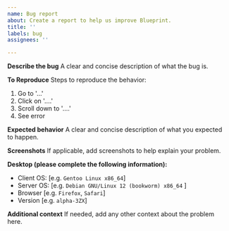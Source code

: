 ```yaml
---
name: Bug report
about: Create a report to help us improve Blueprint.
title: ''
labels: bug
assignees: ''

---
```


**Describe the bug**
A clear and concise description of what the bug is.

**To Reproduce**
Steps to reproduce the behavior:
1. Go to '...'
2. Click on '....'
3. Scroll down to '....'
4. See error

**Expected behavior**
A clear and concise description of what you expected to happen.

**Screenshots**
If applicable, add screenshots to help explain your problem.

**Desktop (please complete the following information):**
 - Client OS: [e.g. `Gentoo Linux x86_64`] 
 - Server OS: [e.g. `Debian GNU/Linux 12 (bookworm) x86_64` ]
 - Browser [e.g. `Firefox`, `Safari`]
 - Version [e.g. `alpha-3ZX`]

**Additional context**
If needed, add any other context about the problem here.
